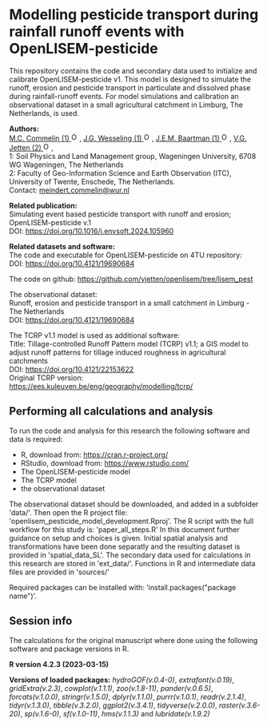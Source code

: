# Modelling pesticide transport during rainfall runoff events with OpenLISEM-pesticide
This repository contains the code and secondary data used to initialize and calibrate 
OpenLISEM-pesticide v1. This model is designed to simulate the runoff, erosion and 
pesticide transport in particulate and dissolved phase during rainfall-runoff events. 
For model simulations and calibration an observational dataset in a small agricultural 
catchment in Limburg, The Netherlands, is used. 

**Authors:**  
 <a href="https://orcid.org/0000-0001-7460-1915">M.C. Commelin (1) <img alt="ORCID logo" src="https://info.orcid.org/wp-content/uploads/2019/11/orcid_16x16.png" width="16" height="16" /></a>, 
 <a href="https://orcid.org/0000-0003-1499-1047">J.G. Wesseling (1) <img alt="ORCID logo" src="https://info.orcid.org/wp-content/uploads/2019/11/orcid_16x16.png" width="16" height="16" /></a>,
 <a href="https://orcid.org/0000-0001-6051-8619">J.E.M. Baartman (1) <img alt="ORCID logo" src="https://info.orcid.org/wp-content/uploads/2019/11/orcid_16x16.png" width="16" height="16" /></a>,
 <a href="https://orcid.org/0000-0002-3523-4830">V.G. Jetten (2) <img alt="ORCID logo" src="https://info.orcid.org/wp-content/uploads/2019/11/orcid_16x16.png" width="16" height="16" /></a>,  
1: Soil Physics and Land Management group, Wageningen University, 6708 WG Wageningen, The Netherlands  
2: Faculty of Geo-Information Science and Earth Observation (ITC), University of Twente, Enschede, The Netherlands.     
Contact: meindert.commelin@wur.nl  

**Related publication:**  
Simulating event based pesticide transport with runoff and erosion; OpenLISEM-pesticide v.1  
DOI: https://doi.org/10.1016/j.envsoft.2024.105960

**Related datasets and software:**  
The code and executable for OpenLISEM-pesticide on 4TU repository:  
DOI: https://doi.org/10.4121/19690684

The code on github: https://github.com/vjetten/openlisem/tree/lisem_pest  

The observational dataset:  
Runoff, erosion and pesticide transport in a small catchment in Limburg - The Netherlands  
DOI: https://doi.org/10.4121/19690684  


The TCRP v1.1 model is used as additional software:  
Title: Tillage-controlled Runoff Pattern model (TCRP) v1.1; a GIS model to adjust runoff 
patterns for tillage induced roughness in agricultural catchments  
DOI: https://doi.org/10.4121/22153622   
Original TCRP version: https://ees.kuleuven.be/eng/geography/modelling/tcrp/   


## Performing all calculations and analysis
To run the code and analysis for this research the following software and data is required:
 - R, download from: https://cran.r-project.org/
 - RStudio, download from: https://www.rstudio.com/
 - The OpenLISEM-pesticide model
 - The TCRP model
 - the observational dataset  

The observational dataset should be downloaded, and added in a subfolder 'data/'. Then open the R project file: 'openlisem_pesticide_model_development.Rproj'. 
The R script with the full workflow for this study is: 'paper_all_steps.R' In this document further guidance on setup and choices is given.
Initial spatial analysis and transformations have been done separatly and the resulting dataset is provided in 'spatial_data_SL'.
The secondary data used for calculations in this research are stored in 'ext_data/'. Functions in R and intermediate data files are provided in 'sources/'

Required packages can be installed with: 'install.packages("package name")'.

## Session info  
The calculations for the original manuscript where done using the following software and package versions in R.

**R version 4.2.3 (2023-03-15)**

**Versions of loaded packages:** 
_hydroGOF(v.0.4-0)_, _extrafont(v.0.19)_, _gridExtra(v.2.3)_, _cowplot(v.1.1.1)_, _zoo(v.1.8-11)_, _pander(v.0.6.5)_, _forcats(v.1.0.0)_, _stringr(v.1.5.0)_, _dplyr(v.1.1.0)_, _purrr(v.1.0.1)_, _readr(v.2.1.4)_, _tidyr(v.1.3.0)_, _tibble(v.3.2.0)_, _ggplot2(v.3.4.1)_, _tidyverse(v.2.0.0)_, _raster(v.3.6-20)_, _sp(v.1.6-0)_, _sf(v.1.0-11)_, _hms(v.1.1.3)_ and _lubridate(v.1.9.2)_
